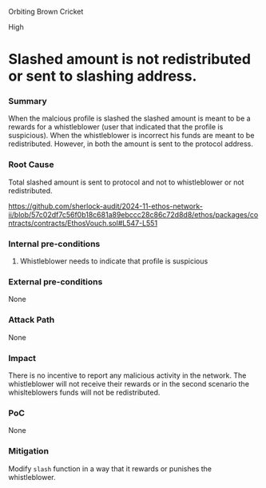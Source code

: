 Orbiting Brown Cricket

High

# Slashed amount is not redistributed or sent to slashing address.

### Summary

When the malcious profile is slashed the slashed amount is meant to be a rewards for a whistleblower (user that indicated that the profile is suspicious). When the whistleblower is incorrect his funds are meant to be redistributed. However, in both the amount is sent to the protocol address.

### Root Cause

Total slashed amount is sent to protocol and not to whistleblower or not redistributed.

https://github.com/sherlock-audit/2024-11-ethos-network-ii/blob/57c02df7c56f0b18c681a89ebccc28c86c72d8d8/ethos/packages/contracts/contracts/EthosVouch.sol#L547-L551

### Internal pre-conditions

1. Whistleblower needs to indicate that profile is suspicious

### External pre-conditions

None

### Attack Path

None

### Impact

There is no incentive to report any malicious activity in the network. The whistleblower will not receive their rewards or in the second scenario the whislteblowers funds will not be redistributed.

### PoC

None

### Mitigation

Modify `slash` function in a way that it rewards or punishes the whistleblower.